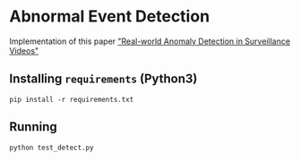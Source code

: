 # Abnormal Event Detection
Implementation of this paper ["Real-world Anomaly Detection in Surveillance Videos"](https://arxiv.org/pdf/1801.04264.pdf)

## Installing `requirements` (Python3) 

```shell script
pip install -r requirements.txt
```

## Running
```shell script
python test_detect.py
```
